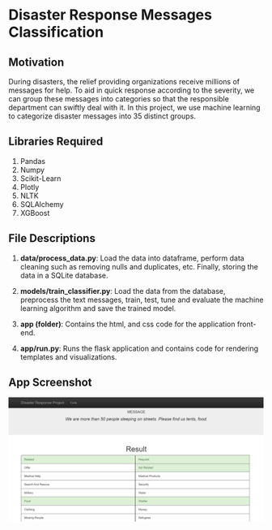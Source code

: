# Disaster Response Messages Classification

## Motivation

During disasters, the relief providing organizations receive millions of messages for help. To aid in quick response
according to the severity, we can group these messages into categories so that 
the responsible department can swiftly deal with it. In this project, we
use machine learning to categorize disaster messages into 35 distinct groups. 

## Libraries Required

1. Pandas
2. Numpy
3. Scikit-Learn
4. Plotly
5. NLTK
6. SQLAlchemy
7. XGBoost

## File Descriptions

1. <b>data/process_data.py</b>: Load the data into dataframe, perform
data cleaning such as removing nulls and duplicates, etc. Finally,
storing the data in a SQLite database.

2. <b>models/train_classifier.py</b>: Load the data from the database, 
preprocess the text messages, train, test, tune and evaluate the machine learning
algorithm and save the trained model.

3. <b>app (folder)</b>: Contains the html, and css code for the application
front-end.

4. <b>app/run.py</b>: Runs the flask application and contains
code for rendering templates and visualizations.
 
 ## App Screenshot
 
 ![alt text](data/ds_resp_screenshot.PNG) 